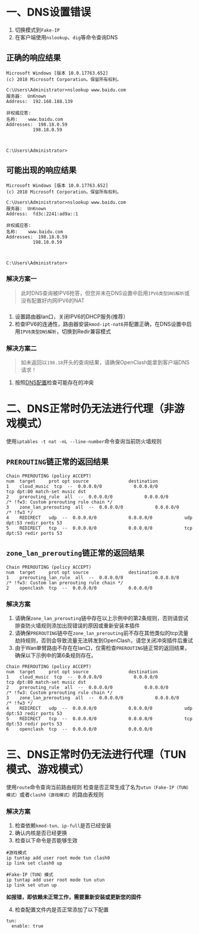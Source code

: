 # 一、DNS设置错误
1. 切换模式到`Fake-IP`
2. 在客户端使用`nslookup`、`dig`等命令查询DNS
## 正确的响应结果
```
Microsoft Windows [版本 10.0.17763.652]
(c) 2018 Microsoft Corporation。保留所有权利。

C:\Users\Administrator>nslookup www.baidu.com
服务器:  UnKnown
Address:  192.168.188.139

非权威应答:
名称:    www.baidu.com
Addresses:  198.18.0.59
          198.18.0.59



C:\Users\Administrator>
```
## 可能出现的响应结果
```
Microsoft Windows [版本 10.0.17763.652]
(c) 2018 Microsoft Corporation。保留所有权利。

C:\Users\Administrator>nslookup www.baidu.com
服务器:  UnKnown
Address:  fd3c:2241:ad9a::1

非权威应答:
名称:    www.baidu.com
Addresses:  198.18.0.59
          198.18.0.59



C:\Users\Administrator>
```
### 解决方案一
> 此时DNS查询被IPV6抢答，但您并未在DNS设置中启用`IPV6类型DNS解析`或没有配置好内网IPV6的NAT
###
1. 设置路由器lan口，关闭IPV6的DHCP服务(推荐）
2. 检查IPV6的连通性，路由器安装`kmod-ipt-nat6`并配置正确，在DNS设置中启用`IPV6类型DNS解析`，切换到Redir兼容模式
### 解决方案二
> 如未返回以`198.18`开头的查询结果，请确保OpenClash能拿到客户端DNS请求！
1. 按照[DNS配置](https://github.com/vernesong/OpenClash/wiki/DNS设置)检查可能存在的冲突

# 二、DNS正常时仍无法进行代理（非游戏模式）
使用`iptables -t nat -nL --line-number`命令查询当前防火墙规则

## `PREROUTING`链正常的返回结果
```
Chain PREROUTING (policy ACCEPT)
num  target     prot opt source               destination         
1    cloud_music  tcp  --  0.0.0.0/0            0.0.0.0/0            tcp dpt:80 match-set music dst
2    prerouting_rule  all  --  0.0.0.0/0            0.0.0.0/0            /* !fw3: Custom prerouting rule chain */
3    zone_lan_prerouting  all  --  0.0.0.0/0            0.0.0.0/0            /* !fw3 */
4    REDIRECT   udp  --  0.0.0.0/0            0.0.0.0/0            udp dpt:53 redir ports 53
5    REDIRECT   tcp  --  0.0.0.0/0            0.0.0.0/0            tcp dpt:53 redir ports 53
```
## `zone_lan_prerouting`链正常的返回结果
```
Chain PREROUTING (policy ACCEPT)
num  target     prot opt source               destination         
1    prerouting_lan_rule  all  --  0.0.0.0/0            0.0.0.0/0            /* !fw3: Custom lan prerouting rule chain */
2    openclash  tcp  --  0.0.0.0/0            0.0.0.0/0    
```

### 解决方案
1. 请确保`zone_lan_prerouting`链中存在以上示例中的第2条规则，否则请尝试排查防火墙规则添加出现错误的原因或重新安装本插件
2. 请确保`PREROUTING`链中在`zone_lan_prerouting`前不存在其他类似的tcp流量劫持规则，否则会导致流量无法转发到OpenClash，请您关闭冲突插件后重试
3. 由于Wan单臂路由不存在在lan口，仅需检查`PREROUTING`链正常的返回结果，确保以下示例中的第6条规则存在。
```
Chain PREROUTING (policy ACCEPT)
num  target     prot opt source               destination         
1    cloud_music  tcp  --  0.0.0.0/0            0.0.0.0/0            tcp dpt:80 match-set music dst
2    prerouting_rule  all  --  0.0.0.0/0            0.0.0.0/0            /* !fw3: Custom prerouting rule chain */
3    zone_lan_prerouting  all  --  0.0.0.0/0            0.0.0.0/0            /* !fw3 */
4    REDIRECT   udp  --  0.0.0.0/0            0.0.0.0/0            udp dpt:53 redir ports 53
5    REDIRECT   tcp  --  0.0.0.0/0            0.0.0.0/0            tcp dpt:53 redir ports 53
6    openclash  tcp  --  0.0.0.0/0            0.0.0.0/0    
```
# 三、DNS正常时仍无法进行代理（TUN模式、游戏模式）
使用`route`命令查询当前路由规则
检查是否正常生成了名为`utun（Fake-IP（TUN）模式）`或者`clash0（游戏模式）`的路由表规则
### 解决方案
1. 检查依赖`kmod-tun、ip-full`是否已经安装
2. 确认内核是否已经更换
3. 检查以下命令是否能够生效
```
#游戏模式
ip tuntap add user root mode tun clash0
ip link set clash0 up
```
```
#Fake-IP（TUN）模式
ip tuntap add user root mode tun utun
ip link set utun up
```
**如报错，即依赖未正常工作，需要重新安装或更新您的固件**

4. 检查配置文件内是否正常添加了以下配置
```
tun:
  enable: true
```